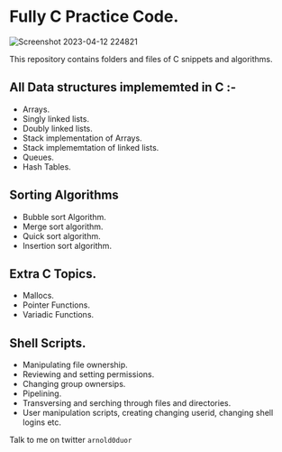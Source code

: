# Fully C Practice Code.

![Screenshot 2023-04-12 224821](https://user-images.githubusercontent.com/109024629/231640334-49ad2c6d-f2b5-4a45-8a7b-504ac2c78d19.png)

This repository contains folders and files of C snippets and algorithms.

## All Data structures implememted in C :-

- Arrays.
- Singly linked lists.
- Doubly linked lists.
- Stack implementation of Arrays.
- Stack implememtation of linked lists.
- Queues.
- Hash Tables.

## Sorting Algorithms

- Bubble sort Algorithm.
- Merge sort algorithm.
- Quick sort algorithm.
- Insertion sort algorithm.

## Extra C Topics.

- Mallocs.
- Pointer Functions.
- Variadic Functions.

## Shell Scripts.

- Manipulating file ownership.
- Reviewing and setting permissions.
- Changing group ownersips.
- Pipelining.
- Transversing and serching through files and directories.
- User manipulation scripts, creating changing userid, changing shell logins etc.


Talk to me on twitter `arnold0duor`
